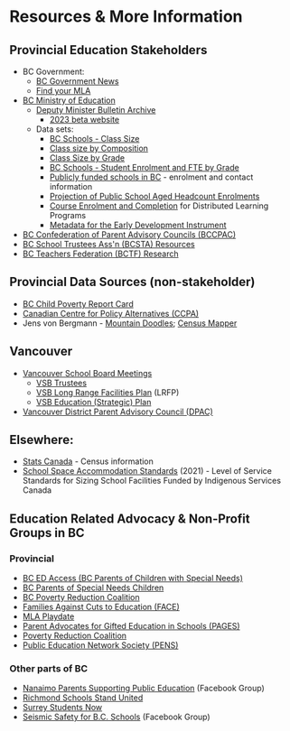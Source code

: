 # Resources & More Information

## Provincial Education Stakeholders
* BC Government:
    * [BC Government News](https://news.gov.bc.ca/)
    * [Find your MLA](https://www.leg.bc.ca/learn-about-us/members)
* [BC Ministry of Education](http://www2.gov.bc.ca/gov/content/governments/organizational-structure/ministries-organizations/ministries/education)
    * [Deputy Minister Bulletin Archive](http://www.bced.gov.bc.ca/bulletin/archive.php)
        * [2023 beta website](https://blog.gov.bc.ca/ecc-dm-bulletin/districts-bulletin-56op2d/)
    * Data sets: 
        * [BC Schools - Class Size](https://catalogue.data.gov.bc.ca/dataset/bc-schools-class-size)
        * [Class size by Composition](https://catalogue.data.gov.bc.ca/dataset/class-size-by-composition)
        * [Class Size by Grade](https://catalogue.data.gov.bc.ca/dataset/class-size-by-grade)
        * [BC Schools - Student Enrolment and FTE by Grade](https://catalogue.data.gov.bc.ca/dataset/bc-schools-student-enrolment-and-fte-by-grade)
        * [Publicly funded schools in BC](http://www.bced.gov.bc.ca/apps/imcl/imclWeb/Home.do) - enrolment and contact information
        * [Projection of Public School Aged Headcount Enrolments](https://catalogue.data.gov.bc.ca/dataset/projection-of-public-school-aged-headcount-enrolments)
        * [​Course Enrolment and Completion](https://catalogue.data.gov.bc.ca/dataset/course-enrolment-and-completion) for Distributed Learning Programs
        * ​[Metadata for the Early Development Instrument](https://catalogue.data.gov.bc.ca/dataset/metadata-for-the-early-development-instrument)
* [BC Confederation of Parent Advisory Councils (BCCPAC)](http://bccpac.bc.ca/)
* [​BC School Trustees Ass'n (BCSTA) Resources](https://bcsta.org/resources-and-services/)
* [BC Teachers Federation (BCTF) Research](https://web.archive.org/web/20210608184308/https://www.bctf.ca/research.aspx)

## Provincial Data Sources (non-stakeholder)
* [BC Child Poverty Report Card](https://still1in5.ca/about/)
* [Canadian Centre for Policy Alternatives (CCPA)](http://www.policynote.ca/topics/education/)
* Jens von Bergmann - [Mountain Doodles](https://doodles.mountainmath.ca/); [Census Mapper](https://censusmapper.ca/maps/731#10/49.2615/-123.1142)

## Vancouver
* [Vancouver School Board Meetings](https://www.vsb.bc.ca/District/Board-of-Education/Standing-Committees/Pages/default.aspx)
    * [VSB Trustees](http://www.vsb.bc.ca/District/Board-of-Education/Trustees/Pages/default.aspx)
    * [VSB Long Range Facilities Plan](https://www.vsb.bc.ca/District/Planning_and_Facilities/Long_Range_Facilities_Plan/Pages/default.aspx) (LRFP)
    * [​VSB Education (Strategic) Plan](https://www.vsb.bc.ca/District/Initiatives_Plans_Reports/Pages/default.aspx)
* [​Vancouver District Parent Advisory Council  (DPAC)](http://vancouverdpac.org/)

## Elsewhere:
* [Stats Canada](https://www12.statcan.gc.ca/census-recensement/2021/dp-pd/dt-td/index-eng.cfm) - Census information​​​
* [School Space Accommodation Standards](https://www.afn.ca/school-space-accommodation-standards-2021/) (2021) - Level of Service Standards for Sizing School Facilities Funded by Indigenous Services Canada

## Education Related Advocacy & Non-Profit Groups in BC
### Provincial​
* [BC ED Access (BC Parents of Children with Special Needs)](https://equitableaccesstoeducation.wordpress.com/)
* [BC Parents of Special Needs Children​](https://equitableaccesstoeducation.wordpress.com/)
* [BC Poverty Reduction Coalition](http://bcpovertyreduction.ca/rethinkeducation/)
* [Families Against Cuts to Education (FACE)](https://facebc.wordpress.com/)
* [MLA Playdate](https://mlaplaydate.wordpress.com/)
* [Parent Advocates for Gifted Education in Schools (PAGES)](https://www.facebook.com/BCPAGES/timeline)
* [Poverty Reduction Coalition](http://bcpovertyreduction.ca/)
* [Public Education Network Society (PENS)](http://publiced.ca/)

### ​Other parts of BC
* [Nanaimo Parents Supporting Public Education](https://www.facebook.com/nanaimosupportsbced/) (Facebook Group)
* [Richmond Schools Stand United](http://www.richmondschoolsunited.ca/)
* [​Surrey Students Now](http://www.southnewtoncommunity.com/)
* [Seismic Safety for B.C. Schools](https://www.facebook.com/groups/SeismicSafetyBCSchools/) (Facebook Group)
